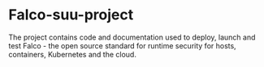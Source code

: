 # Falco-suu-project
The project contains code and documentation used to deploy, launch and test Falco - the open source standard for runtime security for hosts, containers, Kubernetes and the cloud.